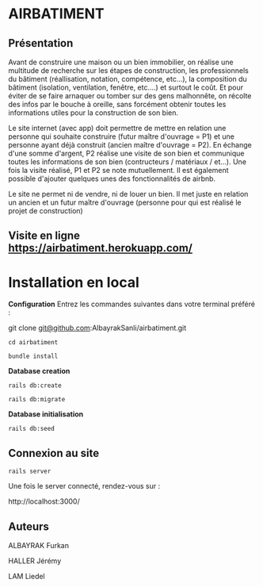 # AIRBATIMENT

## Présentation

Avant de construire une maison ou un bien immobilier, on réalise une multitude de recherche sur les étapes de construction, les professionnels du bâtiment (réallisation, notation, compétence, etc...), la composition du bâtiment (isolation, ventilation, fenêtre, etc....) et surtout le coût. Et pour éviter de se faire arnaquer ou tomber sur des gens malhonnête, on récolte des infos par le bouche à oreille, sans forcément obtenir toutes les informations utiles pour la construction de son bien.

Le site internet (avec app) doit permettre de mettre en relation une personne qui souhaite construire (futur maître d'ouvrage = P1) et une personne ayant déjà construit (ancien maître d'ouvrage = P2). En échange d'une somme d'argent, P2 réalise une visite de son bien et communique toutes les informations de son bien (contructeurs / matériaux / et...). Une fois la visite réalisé, P1 et P2 se note mutuellement. Il est également possible d'ajouter quelques unes des fonctionnalités de airbnb.

Le site ne permet ni de vendre, ni de louer un bien. Il met juste en relation un ancien et un futur maître d'ouvrage (personne pour qui est réalisé le projet de construction)

## Visite en ligne https://airbatiment.herokuapp.com/

# Installation en local
**Configuration**
Entrez les commandes suivantes dans votre terminal préféré :

git clone git@github.com:AlbayrakSanli/airbatiment.git

`cd airbatiment`

``bundle install``

**Database creation**

`rails db:create`

`rails db:migrate`

**Database initialisation**

`rails db:seed`

## Connexion au site

`rails server`

Une fois le server connecté, rendez-vous sur :

http://localhost:3000/

## Auteurs

ALBAYRAK Furkan

HALLER Jérémy

LAM Liedel